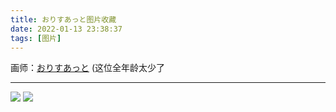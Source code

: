 ```yaml
---
title: おりすあっと图片收藏
date: 2022-01-13 23:38:37
tags: [图片]
---
```


画师：[おりすあっと](https://www.pixiv.net/users/35834860)
(这位全年龄太少了 

---

![](https://pixiv.lolicon.cyou/img-original/img/2021/11/03/00/00/46/93878164_p0.png)
![](https://pixiv.lolicon.cyou/img-original/img/2021/06/10/00/00/23/90445428_p0.png)

